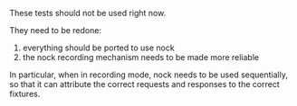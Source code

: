These tests should not be used right now.

They need to be redone:

1. everything should be ported to use nock
1. the nock recording mechanism needs to be made more reliable

In particular, when in recording mode, nock needs to be used sequentially, so
that it can attribute the correct requests and responses to the correct
fixtures.